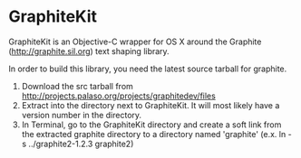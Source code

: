 GraphiteKit
===========

GraphiteKit is an Objective-C wrapper for OS X around the Graphite (http://graphite.sil.org) text shaping library.

In order to build this library, you need the latest source tarball for graphite.

1.  Download the src tarball from http://projects.palaso.org/projects/graphitedev/files
2.  Extract into the directory next to GraphiteKit.  It will most likely have a version number in the directory.
3.  In Terminal, go to the GraphiteKit directory and create a soft link from the extracted graphite directory to a directory named 'graphite' (e.x. ln -s ../graphite2-1.2.3 graphite2)
